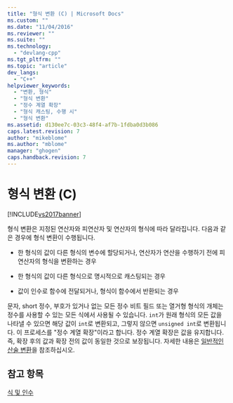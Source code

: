 ```yaml
---
title: "형식 변환 (C) | Microsoft Docs"
ms.custom: ""
ms.date: "11/04/2016"
ms.reviewer: ""
ms.suite: ""
ms.technology: 
  - "devlang-cpp"
ms.tgt_pltfrm: ""
ms.topic: "article"
dev_langs: 
  - "C++"
helpviewer_keywords: 
  - "변환, 형식"
  - "형식 변환"
  - "정수 계열 확장"
  - "형식 캐스팅, 수행 시"
  - "형식 변환"
ms.assetid: d130ee7c-03c3-48f4-af7b-1fdba0d3b086
caps.latest.revision: 7
author: "mikeblome"
ms.author: "mblome"
manager: "ghogen"
caps.handback.revision: 7
---
```

# 형식 변환 (C)
[!INCLUDE[vs2017banner](../assembler/inline/includes/vs2017banner.md)]

형식 변환은 지정된 연산자와 피연산자 및 연산자의 형식에 따라 달라집니다.  다음과 같은 경우에 형식 변환이 수행됩니다.  
  
-   한 형식의 값이 다른 형식의 변수에 할당되거나, 연산자가 연산을 수행하기 전에 피연산자의 형식을 변환하는 경우  
  
-   한 형식의 값이 다른 형식으로 명시적으로 캐스팅되는 경우  
  
-   값이 인수로 함수에 전달되거나, 형식이 함수에서 반환되는 경우  
  
 문자, short 정수, 부호가 있거나 없는 모든 정수 비트 필드 또는 열거형 형식의 개체는 정수를 사용할 수 있는 모든 식에서 사용될 수 있습니다.  `int`가 원래 형식의 모든 값을 나타낼 수 있으면 해당 값이 `int`로 변환되고, 그렇지 않으면 `unsigned int`로 변환됩니다.  이 프로세스를 "정수 계열 확장"이라고 합니다. 정수 계열 확장은 값을 유지합니다.  즉, 확장 후의 값과 확장 전의 값이 동일한 것으로 보장됩니다.  자세한 내용은 [일반적인 산술 변환](../c-language/usual-arithmetic-conversions.md)을 참조하십시오.  
  
## 참고 항목  
 [식 및 인수](../c-language/expressions-and-assignments.md)